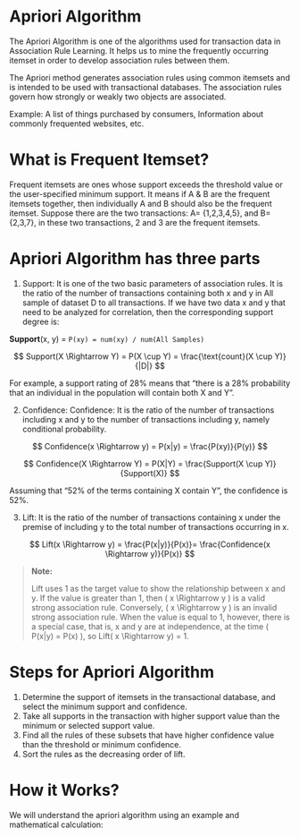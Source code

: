 # Apriori Algorithm
The Apriori Algorithm is one of the algorithms used for transaction data in Association Rule Learning. It helps us to mine the frequently 
occurring itemset in order to develop association rules between them.

The Apriori method generates association rules using common itemsets and is intended to be used with transactional databases. The association 
rules govern how strongly or weakly two objects are associated.

Example: A list of things purchased by consumers, Information about commonly frequented websites, etc.

# What is Frequent Itemset?
Frequent itemsets are ones whose support exceeds the threshold value or the user-specified minimum support.  It means if A & B are the 
frequent itemsets together, then individually A and B should also be the frequent itemset.
Suppose there are the two transactions: A= {1,2,3,4,5}, and B= {2,3,7}, in these two transactions, 2 and 3 are the frequent itemsets.

# Apriori Algorithm has three parts
1. Support: It is one of the two basic parameters of association rules. It is the ratio of the number of transactions containing both x and
y in All sample of dataset D to all transactions. If we have two data x and y that need to be analyzed for correlation, then the
corresponding support degree is:

**Support**(x, y) = `P(xy) = num(xy) / num(All Samples)`

$$
Support(X \Rightarrow Y) = P(X \cup Y) = \frac{\text{count}(X \cup Y)}{|D|}
$$

For example, a support rating of 28% means that “there is a 28% probability that an individual in the population will contain both X 
and Y”.

2. Confidence: Confidence: It is the ratio of the number of transactions including x and y to the number of transactions including y,
namely conditional probability.

$$
Confidence(x \Rightarrow y) = P(x|y) = \frac{P(xy)}{P(y)}
$$

$$
Confidence(X \Rightarrow Y) = P(X|Y) = \frac{Support(X \cup Y)}{Support(X)}
$$


Assuming that “52% of the terms containing X contain Y”, the confidence is 52%.

3. Lift: It is the ratio of the number of transactions containing x under the premise of including y to the total number of transactions
occurring in x.

$$
Lift(x \Rightarrow y) = \frac{P(x|y)}{P(x)}= \frac{Confidence(x \Rightarrow y)}{P(x)}
$$

> **Note:**
>
> Lift uses 1 as the target value to show the relationship between x and y. If the value is greater than 1, then \( x \Rightarrow y ) is a valid strong association rule. Conversely, ( x \Rightarrow y ) is an invalid strong association rule. When the value is equal to 1, however, there is a special case, that is, x and y are at independence, at the time ( P(x|y) = P(x) ), so Lift( x \Rightarrow y) = 1.


# Steps for Apriori Algorithm
1. Determine the support of itemsets in the transactional database, and select the minimum support and confidence.
2. Take all supports in the transaction with higher support value than the minimum or selected support value.
3. Find all the rules of these subsets that have higher confidence value than the threshold or minimum confidence.
4. Sort the rules as the decreasing order of lift.

# How it Works?
We will understand the apriori algorithm using an example and mathematical calculation:
